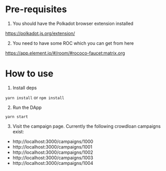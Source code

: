 Pre-requisites
===
1. You should have the Polkadot browser extension installed

https://polkadot.js.org/extension/

2. You need to have some ROC which you can get from here

https://app.element.io/#/room/#rococo-faucet:matrix.org

How to use
===

1. Install deps

`yarn install` or `npm install`

2. Run the DApp

`yarn start`

3. Visit the campaign page. Currently the following crowdloan campaigns exist:

- http://localhost:3000/campaigns/1000
- http://localhost:3000/campaigns/1001
- http://localhost:3000/campaigns/1002
- http://localhost:3000/campaigns/1003
- http://localhost:3000/campaigns/1004
